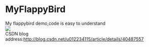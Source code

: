 MyFlappyBird
============

My flappybird demo,code is easy to understand<br/>
![](http://img.blog.csdn.net/20141027003032421?watermark/2/text/aHR0cDovL2Jsb2cuY3Nkbi5uZXQvdTAxMjIzNDExNQ==/font/5a6L5L2T/fontsize/400/fill/I0JBQkFCMA==/dissolve/70/gravity/SouthEast) <br/>
CSDN blog address:http://blog.csdn.net/u012234115/article/details/40487557
